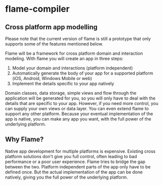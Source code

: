 flame-compiler
==============

## Cross platform app modelling

Please note that the current version of flame is still a prototype that only supports some of the features mentioned below.

Flame will be a framework for cross platform domain and interaction modeling. With flame you will create an app in three steps:

1. Model your domain and interactions (platform independent)
2. Automatically generate the body of your app for a supported platform (iOS, Android, Windows Mobile or web)
3. Implement the details specific to your app natively

Domain classes, data storage, simple views and flow through the application will be generated for you, so you will only have to deal with the details that are specific to your app. However, if you need more control, you can supply your own views or data layer. You can even extend flame to support any other platform. Because your eventual implementation of the app is native, you can make any app you want, with the full power of the underlying platform.

## Why Flame?
Native app development for multiple platforms is expensive. Existing cross platform solutions don't give you full control, often leading to bad performance or a poor user experience. Flame tries to bridge the gap between the two. Platform independent parts of the app only have to be defined once. But the actual implementation of the app can be done natively, giving you the full power of the underlying platform.
